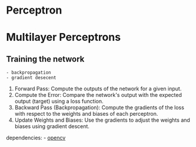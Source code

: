 # Perceptron

# Multilayer Perceptrons

## Training the network

    - backpropagation
    - gradient desecent

1. Forward Pass: Compute the outputs of the network for a given input.
2. Compute the Error: Compare the network's output with the expected output (target) using a loss function.
3. Backward Pass (Backpropagation): Compute the gradients of the loss with respect to the weights and biases of each perceptron.
4. Update Weights and Biases: Use the gradients to adjust the weights and biases using gradient descent.


dependencies: 
    - [opencv](https://github.com/opencv/opencv)
